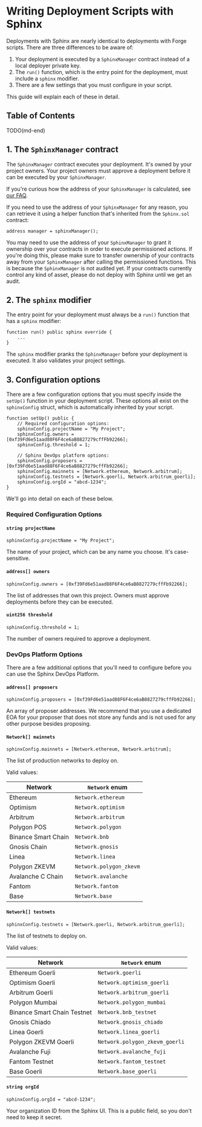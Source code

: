 # Writing Deployment Scripts with Sphinx

Deployments with Sphinx are nearly identical to deployments with Forge scripts. There are three differences to be aware of:
1. Your deployment is executed by a `SphinxManager` contract instead of a local deployer private key.
2. The `run()` function, which is the entry point for the deployment, must include a `sphinx` modifier.
3. There are a few settings that you must configure in your script.

This guide will explain each of these in detail.

## Table of Contents

TODO(md-end)

## 1. The `SphinxManager` contract

The `SphinxManager` contract executes your deployment. It's owned by your project owners. Your project owners must approve a deployment before it can be executed by your `SphinxManager`.

If you're curious how the address of your `SphinxManager` is calculated, see [our FAQ](https://github.com/sphinx-labs/sphinx/blob/develop/docs/faq.md).

If you need to use the address of your `SphinxManager` for any reason, you can retrieve it using a helper function that's inherited from the `Sphinx.sol` contract:

```sol
address manager = sphinxManager();
```

You may need to use the address of your `SphinxManager` to grant it ownership over your contracts in order to execute permissioned actions. If you're doing this, please make sure to transfer ownership of your contracts away from your `SphinxManager` after calling the permissioned functions. This is because the `SphinxManager` is not audited yet. If your contracts currently control any kind of asset, please do not deploy with Sphinx until we get an audit.

## 2. The `sphinx` modifier

The entry point for your deployment must always be a `run()` function that has a `sphinx` modifier:

```sol
function run() public sphinx override {
    ...
}
```

The `sphinx` modifier pranks the `SphinxManager` before your deployment is executed. It also validates your project settings.

## 3. Configuration options

There are a few configuration options that you must specify inside the `setUp()` function in your deployment script. These options all exist on the `sphinxConfig` struct, which is automatically inherited by your script.

```sol
function setUp() public {
    // Required configuration options:
    sphinxConfig.projectName = "My Project";
    sphinxConfig.owners = [0xf39Fd6e51aad88F6F4ce6aB8827279cffFb92266];
    sphinxConfig.threshold = 1;

    // Sphinx DevOps platform options:
    sphinxConfig.proposers = [0xf39Fd6e51aad88F6F4ce6aB8827279cffFb92266];
    sphinxConfig.mainnets = [Network.ethereum, Network.arbitrum];
    sphinxConfig.testnets = [Network.goerli, Network.arbitrum_goerli];
    sphinxConfig.orgId = "abcd-1234";
}
```

We'll go into detail on each of these below.

### Required Configuration Options

#### `string projectName`
```
sphinxConfig.projectName = "My Project";
```

The name of your project, which can be any name you choose. It's case-sensitive.

#### `address[] owners`
```
sphinxConfig.owners = [0xf39Fd6e51aad88F6F4ce6aB8827279cffFb92266];
```

The list of addresses that own this project. Owners must approve deployments before they can be executed.

#### `uint256 threshold`
```
sphinxConfig.threshold = 1;
```

The number of owners required to approve a deployment.

### DevOps Platform Options
There are a few additional options that you'll need to configure before you can use the Sphinx DevOps Platform.

#### `address[] proposers`

```
sphinxConfig.proposers = [0xf39Fd6e51aad88F6F4ce6aB8827279cffFb92266];
```

An array of proposer addresses. We recommend that you use a dedicated EOA for your proposer that does not store any funds and is not used for any other purpose besides proposing.

#### `Network[] mainnets`

```
sphinxConfig.mainnets = [Network.ethereum, Network.arbitrum];
```

The list of production networks to deploy on.

Valid values:

| Network | `Network` enum |
| ----------- | ----------- |
| Ethereum | `Network.ethereum` |
| Optimism | `Network.optimism` |
| Arbitrum | `Network.arbitrum` |
| Polygon POS | `Network.polygon` |
| Binance Smart Chain | `Network.bnb` |
| Gnosis Chain | `Network.gnosis` |
| Linea | `Network.linea` |
| Polygon ZKEVM | `Network.polygon_zkevm` |
| Avalanche C Chain | `Network.avalanche` |
| Fantom | `Network.fantom` |
| Base | `Network.base` |

#### `Network[] testnets`
```
sphinxConfig.testnets = [Network.goerli, Network.arbitrum_goerli];
```

The list of testnets to deploy on.

Valid values:

| Network | `Network` enum |
| ----------- | ----------- |
| Ethereum Goerli | `Network.goerli` |
| Optimism Goerli | `Network.optimism_goerli` |
| Arbitrum Goerli | `Network.arbitrum_goerli` |
| Polygon Mumbai | `Network.polygon_mumbai` |
| Binance Smart Chain Testnet | `Network.bnb_testnet` |
| Gnosis Chiado | `Network.gnosis_chiado` |
| Linea Goerli | `Network.linea_goerli` |
| Polygon ZKEVM Goerli | `Network.polygon_zkevm_goerli` |
| Avalanche Fuji | `Network.avalanche_fuji` |
| Fantom Testnet | `Network.fantom_testnet` |
| Base Goerli | `Network.base_goerli` |

#### `string orgId`

```
sphinxConfig.orgId = "abcd-1234";
```

Your organization ID from the Sphinx UI. This is a public field, so you don't need to keep it secret.
